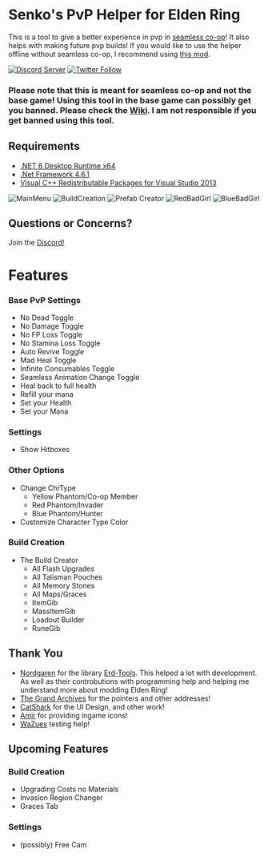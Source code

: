 # Senko's PvP Helper for Elden Ring

This is a tool to give a better experience in pvp in [seamless co-op](https://www.nexusmods.com/eldenring/mods/510)! It also helps with making future pvp builds! If you would like to use the helper offline without seamless co-op, I recommend using [this mod](https://www.nexusmods.com/eldenring/mods/90).

[![Discord Server](https://img.shields.io/discord/1123789049728090122?style=plastic&label=Discord&color=purple)](https://discord.gg/VmyGAS24Gf) [![Twitter Follow](https://img.shields.io/twitter/follow/SenkoPur?style=social&labelColor=%23a200ed&color=%23000000)](https://twitter.com/intent/follow?original_referer=https%3A%2F%2Fgithub.com%2FItsSenko&screen_name=SenkoPur)

### Please note that this is meant for seamless co-op and not the base game! Using this tool in the base game can possibly get you banned. Please check the [Wiki](https://github.com/ItsSenko/EldenRing-PvP-Helper/wiki). I am not responsible if you get banned using this tool.
## Requirements 
* [.NET 6 Desktop Runtime x64](https://download.visualstudio.microsoft.com/download/pr/f13d7b5c-608f-432b-b7ec-8fe84f4030a1/5e06998f9ce23c620b9d6bac2dae6c1d/windowsdesktop-runtime-6.0.4-win-x64.exe)  
* [.Net Framework 4.6.1]( https://www.microsoft.com/en-us/download/details.aspx?id=48130)
* [Visual C++ Redistributable Packages for Visual Studio 2013](https://www.microsoft.com/en-gb/download/details.aspx?id=40784)

  
![MainMenu](https://i.imgur.com/0JQEQYV.png)
![BuildCreation](https://i.imgur.com/vHvECEp.png) ![Prefab Creator](https://i.imgur.com/zaYUSl9.png)
![RedBadGirl](https://i.imgur.com/KscBzaS.png) ![BlueBadGirl](https://i.imgur.com/v4fDnZ2.png)

## Questions or Concerns?
Join the [Discord!](https://discord.com/invite/VmyGAS24Gf)

# Features
### Base PvP Settings
- No Dead Toggle
- No Damage Toggle
- No FP Loss Toggle
- No Stamina Loss Toggle
- Auto Revive Toggle
- Mad Heal Toggle
- Infinite Consumables Toggle
- Seamless Animation Change Toggle
- Heal back to full health
- Refill your mana
- Set your Health
- Set your Mana
### Settings
- Show Hitboxes
### Other Options
- Change ChrType
  - Yellow Phantom/Co-op Member
  - Red Phantom/Invader
  - Blue Phantom/Hunter
- Customize Character Type Color
### Build Creation
- The Build Creator
   - All Flash Upgrades
   - All Talisman Pouches
   - All Memory Stones
   - All Maps/Graces
   - ItemGib
   - MassItemGib
   - Loadout Builder
   - RuneGib

## Thank You
- [Nordgaren](https://github.com/Nordgaren) for the library [Erd-Tools](https://github.com/Nordgaren/Erd-Tools). This helped a lot with development. As well as their controbutions with programming help and helping me understand more about modding Elden Ring!
- [The Grand Archives](https://github.com/The-Grand-Archives/Elden-Ring-CT-TGA) for the pointers and other addresses!
- [CatShark](https://github.com/CatSharkShin) for the UI Design, and other work!
- [Amir](https://www.youtube.com/@Amir0) for providing ingame icons!
- [WaZues](https://www.youtube.com/@WaZeusPvP) testing help!

## Upcoming Features
### Build Creation
- Upgrading Costs no Materials
- Invasion Region Changer
- Graces Tab

### Settings
- (possibly) Free Cam


